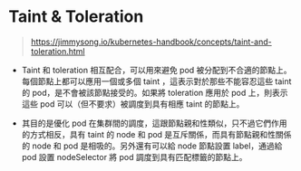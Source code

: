 # Taint & Toleration
> https://jimmysong.io/kubernetes-handbook/concepts/taint-and-toleration.html

- Taint 和 toleration 相互配合，可以用來避免 pod 被分配到不合適的節點上。每個節點上都可以應用一個或多個 taint ，這表示對於那些不能容忍這些 taint 的 pod，是不會被該節點接受的。如果將 toleration 應用於 pod 上，則表示這些 pod 可以（但不要求）被調度到具有相應 taint 的節點上。

- 其目的是優化 pod 在集群間的調度，這跟節點親和性類似，只不過它們作用的方式相反，具有 taint 的 node 和 pod 是互斥關係，而具有節點親和性關係的 node 和 pod 是相吸的。另外還有可以給 node 節點設置 label，通過給 pod 設置 nodeSelector 將 pod 調度到具有匹配標籤的節點上。